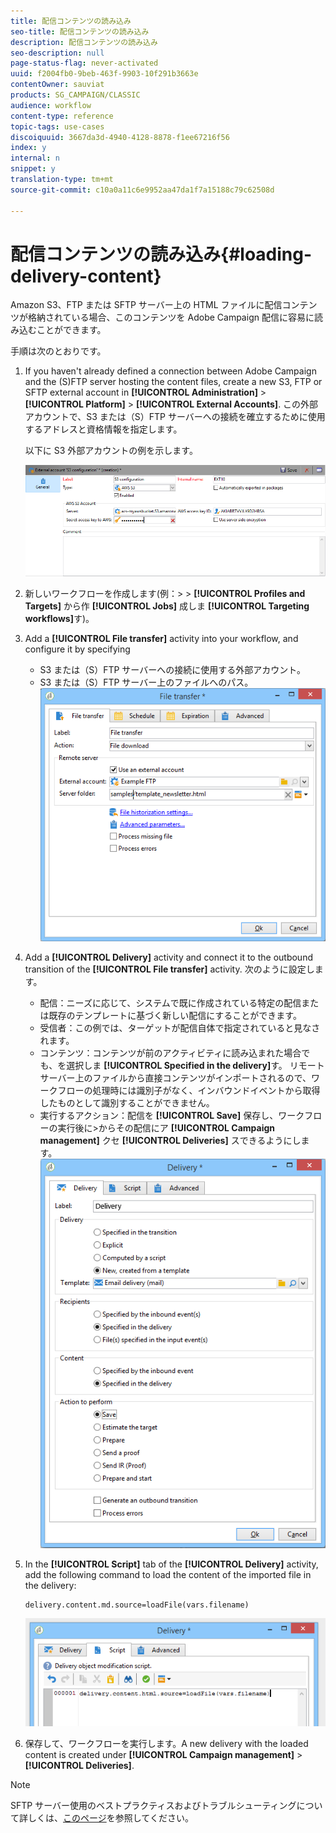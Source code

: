 ```yaml
---
title: 配信コンテンツの読み込み
seo-title: 配信コンテンツの読み込み
description: 配信コンテンツの読み込み
seo-description: null
page-status-flag: never-activated
uuid: f2004fb0-9beb-463f-9903-10f291b3663e
contentOwner: sauviat
products: SG_CAMPAIGN/CLASSIC
audience: workflow
content-type: reference
topic-tags: use-cases
discoiquuid: 3667da3d-4940-4128-8878-f1ee67216f56
index: y
internal: n
snippet: y
translation-type: tm+mt
source-git-commit: c10a0a11c6e9952aa47da1f7a15188c79c62508d

---
```



# 配信コンテンツの読み込み{#loading-delivery-content}

Amazon S3、FTP または SFTP サーバー上の HTML ファイルに配信コンテンツが格納されている場合、このコンテンツを Adobe Campaign 配信に容易に読み込むことができます。

手順は次のとおりです。

1. If you haven&#39;t already defined a connection between Adobe Campaign and the (S)FTP server hosting the content files, create a new S3, FTP or SFTP external account in **[!UICONTROL Administration]** > **[!UICONTROL Platform]** > **[!UICONTROL External Accounts]**. この外部アカウントで、S3 または（S）FTP サーバーへの接続を確立するために使用するアドレスと資格情報を指定します。

   以下に S3 外部アカウントの例を示します。

   ![](assets/delivery_loadcontent_filetransfertexamples3.png)

1. 新しいワークフローを作成します(例：> > **[!UICONTROL Profiles and Targets]** から作 **[!UICONTROL Jobs]** 成しま **[!UICONTROL Targeting workflows]**&#x200B;す)。
1. Add a **[!UICONTROL File transfer]** activity into your workflow, and configure it by specifying

   * S3 または（S）FTP サーバーへの接続に使用する外部アカウント。
   * S3 または（S）FTP サーバー上のファイルへのパス。
   ![](assets/delivery_loadcontent_filetransfertexample.png)

1. Add a **[!UICONTROL Delivery]** activity and connect it to the outbound transition of the **[!UICONTROL File transfer]** activity. 次のように設定します。

   * 配信：ニーズに応じて、システムで既に作成されている特定の配信または既存のテンプレートに基づく新しい配信にすることができます。
   * 受信者：この例では、ターゲットが配信自体で指定されていると見なされます。
   * コンテンツ：コンテンツが前のアクティビティに読み込まれた場合でも、を選択しま **[!UICONTROL Specified in the delivery]**&#x200B;す。 リモートサーバー上のファイルから直接コンテンツがインポートされるので、ワークフローの処理時には識別子がなく、インバウンドイベントから取得したものとして識別することができません。
   * 実行するアクション：配信を **[!UICONTROL Save]** 保存し、ワークフローの実行後に>からその配信にア **[!UICONTROL Campaign management]** クセ **[!UICONTROL Deliveries]** スできるようにします。
   ![](assets/delivery_loadcontent_activityexample.png)

1. In the **[!UICONTROL Script]** tab of the **[!UICONTROL Delivery]** activity, add the following command to load the content of the imported file in the delivery:

   ```
   delivery.content.md.source=loadFile(vars.filename)
   ```

   ![](assets/delivery_loadcontent_script.png)

1. 保存して、ワークフローを実行します。A new delivery with the loaded content is created under **[!UICONTROL Campaign management]** > **[!UICONTROL Deliveries]**.

>[!NOTE]
>
>SFTP サーバー使用のベストプラクティスおよびトラブルシューティングについて詳しくは、[このページ](../../platform/using/sftp-server-usage.md)を参照してください。

